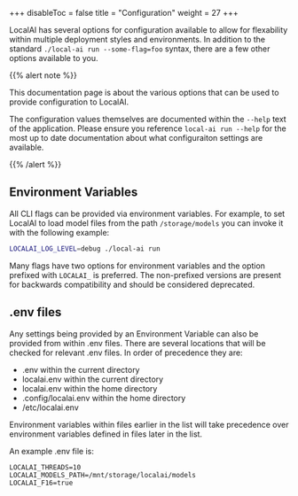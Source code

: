 +++
disableToc = false
title = "Configuration"
weight = 27
+++

LocalAI has several options for configuration available to allow for flexability within multiple deployment styles and environments. In addition to the standard `./local-ai run --some-flag=foo` syntax, there are a few other options available to you.

{{% alert note %}}

This documentation page is about the various options that can be used to provide configuration to LocalAI.

The configuration values themselves are documented within the `--help` text of the application.  Please ensure you reference `local-ai run --help` for the most up to date documentation about what configuraiton settings are available.

{{% /alert %}}

## Environment Variables

All CLI flags can be provided via environment variables.  For example, to set LocalAI to load model files from the path `/storage/models` you can invoke it with the following example:

```bash
LOCALAI_LOG_LEVEL=debug ./local-ai run
```

Many flags have two options for environment variables and the option prefixed with `LOCALAI_` is preferred. The non-prefixed versions are present for backwards compatibility and should be considered deprecated.

## .env files

Any settings being provided by an Environment Variable can also be provided from within .env files.  There are several locations that will be checked for relevant .env files. In order of precedence they are:

- .env within the current directory
- localai.env within the current directory
- localai.env within the home directory
- .config/localai.env within the home directory
- /etc/localai.env

Environment variables within files earlier in the list will take precedence over environment variables defined in files later in the list.

An example .env file is:

```
LOCALAI_THREADS=10
LOCALAI_MODELS_PATH=/mnt/storage/localai/models
LOCALAI_F16=true
```